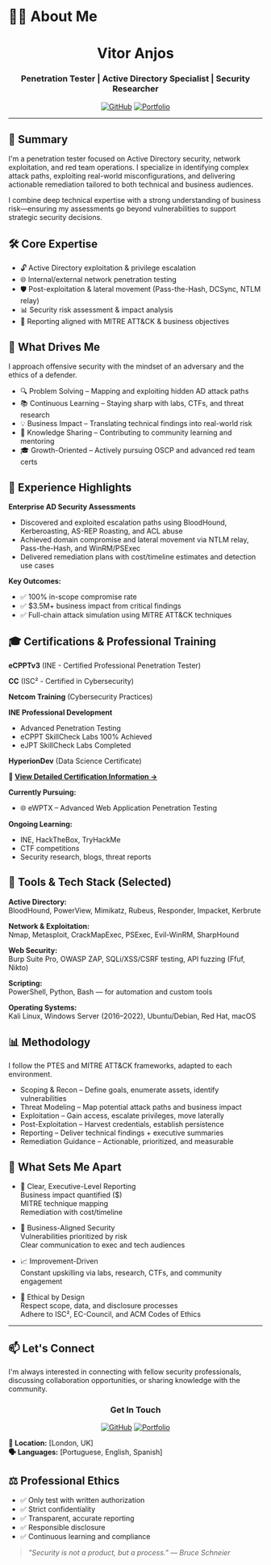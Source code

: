 # 🧑‍💻 About Me

<div align="center">

# Vitor Anjos
### Penetration Tester | Active Directory Specialist | Security Researcher

[![GitHub](https://img.shields.io/badge/GitHub-Follow-181717?style=for-the-badge&logo=github&logoColor=white)](https://github.com/Vitor-D-Anjos)
[![Portfolio](https://img.shields.io/badge/Portfolio-Visit-00C7B7?style=for-the-badge&logo=netlify&logoColor=white)](https://github.com/Vitor-D-Anjos/offensive-security-portfolio)
</div>

---

## 🎯 Summary

I'm a penetration tester focused on Active Directory security, network exploitation, and red team operations. I specialize in identifying complex attack paths, exploiting real-world misconfigurations, and delivering actionable remediation tailored to both technical and business audiences.

I combine deep technical expertise with a strong understanding of business risk—ensuring my assessments go beyond vulnerabilities to support strategic security decisions.

## 🛠️ Core Expertise

- 🔓 Active Directory exploitation & privilege escalation
- 🌐 Internal/external network penetration testing
- 🛡️ Post-exploitation & lateral movement (Pass-the-Hash, DCSync, NTLM relay)
- 📊 Security risk assessment & impact analysis
- 📝 Reporting aligned with MITRE ATT&CK & business objectives

## 🚀 What Drives Me

I approach offensive security with the mindset of an adversary and the ethics of a defender.

- 🔍 Problem Solving – Mapping and exploiting hidden AD attack paths
- 📚 Continuous Learning – Staying sharp with labs, CTFs, and threat research
- 💡 Business Impact – Translating technical findings into real-world risk
- 🤝 Knowledge Sharing – Contributing to community learning and mentoring
- 🎓 Growth-Oriented – Actively pursuing OSCP and advanced red team certs

## 💼 Experience Highlights

**Enterprise AD Security Assessments**

- Discovered and exploited escalation paths using BloodHound, Kerberoasting, AS-REP Roasting, and ACL abuse
- Achieved domain compromise and lateral movement via NTLM relay, Pass-the-Hash, and WinRM/PSExec
- Delivered remediation plans with cost/timeline estimates and detection use cases

**Key Outcomes:**

- ✅ 100% in-scope compromise rate
- ✅ $3.5M+ business impact from critical findings
- ✅ Full-chain attack simulation using MITRE ATT&CK techniques

## 🎓 Certifications & Professional Training

**eCPPTv3** (INE - Certified Professional Penetration Tester)  

**CC** (ISC² - Certified in Cybersecurity)  

**Netcom Training** (Cybersecurity Practices)  

**INE Professional Development**
  - Advanced Penetration Testing
  - eCPPT SkillCheck Labs 100% Achieved
  - eJPT SkillCheck Labs Completed

**HyperionDev** (Data Science Certificate)

**📖 [View Detailed Certification Information →](./certifications/)**

**Currently Pursuing:**

- 🌐 eWPTX – Advanced Web Application Penetration Testing

**Ongoing Learning:**

- INE, HackTheBox, TryHackMe
- CTF competitions
- Security research, blogs, threat reports

## 🧰 Tools & Tech Stack (Selected)

**Active Directory:**  
BloodHound, PowerView, Mimikatz, Rubeus, Responder, Impacket, Kerbrute

**Network & Exploitation:**  
Nmap, Metasploit, CrackMapExec, PSExec, Evil-WinRM, SharpHound

**Web Security:**  
Burp Suite Pro, OWASP ZAP, SQLi/XSS/CSRF testing, API fuzzing (Ffuf, Nikto)

**Scripting:**  
PowerShell, Python, Bash — for automation and custom tools

**Operating Systems:**  
Kali Linux, Windows Server (2016–2022), Ubuntu/Debian, Red Hat, macOS

## 📊 Methodology

I follow the PTES and MITRE ATT&CK frameworks, adapted to each environment.

- Scoping & Recon – Define goals, enumerate assets, identify vulnerabilities
- Threat Modeling – Map potential attack paths and business impact
- Exploitation – Gain access, escalate privileges, move laterally
- Post-Exploitation – Harvest credentials, establish persistence
- Reporting – Deliver technical findings + executive summaries
- Remediation Guidance – Actionable, prioritized, and measurable

## 🌟 What Sets Me Apart

- 📝 Clear, Executive-Level Reporting  
  Business impact quantified ($)  
  MITRE technique mapping  
  Remediation with cost/timeline

- 💼 Business-Aligned Security  
  Vulnerabilities prioritized by risk  
  Clear communication to exec and tech audiences

- 📈 Improvement-Driven  
  Constant upskilling via labs, research, CTFs, and community engagement

- 🧭 Ethical by Design  
  Respect scope, data, and disclosure processes  
  Adhere to ISC², EC-Council, and ACM Codes of Ethics

---

## 📫 Let's Connect

I'm always interested in connecting with fellow security professionals, discussing collaboration opportunities, or sharing knowledge with the community.

<div align="center">

### Get In Touch

[![GitHub](https://img.shields.io/badge/GitHub-Follow-181717?style=for-the-badge&logo=github&logoColor=white)](https://github.com/Vitor-D-Anjos)
[![Portfolio](https://img.shields.io/badge/Portfolio-Visit-00C7B7?style=for-the-badge&logo=netlify&logoColor=white)](https://github.com/Vitor-D-Anjos/offensive-security-portfolio)

</div>

**📍 Location:** [London, UK]  
**🗣️ Languages:** [Portuguese, English, Spanish]

## ⚖️ Professional Ethics

- ✅ Only test with written authorization
- ✅ Strict confidentiality
- ✅ Transparent, accurate reporting
- ✅ Responsible disclosure
- ✅ Continuous learning and compliance

> *"Security is not a product, but a process." — Bruce Schneier*
